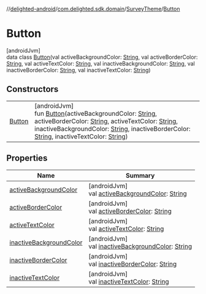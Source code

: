 //[delighted-android](../../../../index.md)/[com.delighted.sdk.domain](../../index.md)/[SurveyTheme](../index.md)/[Button](index.md)

# Button

[androidJvm]\
data class [Button](index.md)(val activeBackgroundColor: [String](https://kotlinlang.org/api/latest/jvm/stdlib/kotlin/-string/index.html), val activeBorderColor: [String](https://kotlinlang.org/api/latest/jvm/stdlib/kotlin/-string/index.html), val activeTextColor: [String](https://kotlinlang.org/api/latest/jvm/stdlib/kotlin/-string/index.html), val inactiveBackgroundColor: [String](https://kotlinlang.org/api/latest/jvm/stdlib/kotlin/-string/index.html), val inactiveBorderColor: [String](https://kotlinlang.org/api/latest/jvm/stdlib/kotlin/-string/index.html), val inactiveTextColor: [String](https://kotlinlang.org/api/latest/jvm/stdlib/kotlin/-string/index.html))

## Constructors

| | |
|---|---|
| [Button](-button.md) | [androidJvm]<br>fun [Button](-button.md)(activeBackgroundColor: [String](https://kotlinlang.org/api/latest/jvm/stdlib/kotlin/-string/index.html), activeBorderColor: [String](https://kotlinlang.org/api/latest/jvm/stdlib/kotlin/-string/index.html), activeTextColor: [String](https://kotlinlang.org/api/latest/jvm/stdlib/kotlin/-string/index.html), inactiveBackgroundColor: [String](https://kotlinlang.org/api/latest/jvm/stdlib/kotlin/-string/index.html), inactiveBorderColor: [String](https://kotlinlang.org/api/latest/jvm/stdlib/kotlin/-string/index.html), inactiveTextColor: [String](https://kotlinlang.org/api/latest/jvm/stdlib/kotlin/-string/index.html)) |

## Properties

| Name | Summary |
|---|---|
| [activeBackgroundColor](active-background-color.md) | [androidJvm]<br>val [activeBackgroundColor](active-background-color.md): [String](https://kotlinlang.org/api/latest/jvm/stdlib/kotlin/-string/index.html) |
| [activeBorderColor](active-border-color.md) | [androidJvm]<br>val [activeBorderColor](active-border-color.md): [String](https://kotlinlang.org/api/latest/jvm/stdlib/kotlin/-string/index.html) |
| [activeTextColor](active-text-color.md) | [androidJvm]<br>val [activeTextColor](active-text-color.md): [String](https://kotlinlang.org/api/latest/jvm/stdlib/kotlin/-string/index.html) |
| [inactiveBackgroundColor](inactive-background-color.md) | [androidJvm]<br>val [inactiveBackgroundColor](inactive-background-color.md): [String](https://kotlinlang.org/api/latest/jvm/stdlib/kotlin/-string/index.html) |
| [inactiveBorderColor](inactive-border-color.md) | [androidJvm]<br>val [inactiveBorderColor](inactive-border-color.md): [String](https://kotlinlang.org/api/latest/jvm/stdlib/kotlin/-string/index.html) |
| [inactiveTextColor](inactive-text-color.md) | [androidJvm]<br>val [inactiveTextColor](inactive-text-color.md): [String](https://kotlinlang.org/api/latest/jvm/stdlib/kotlin/-string/index.html) |
